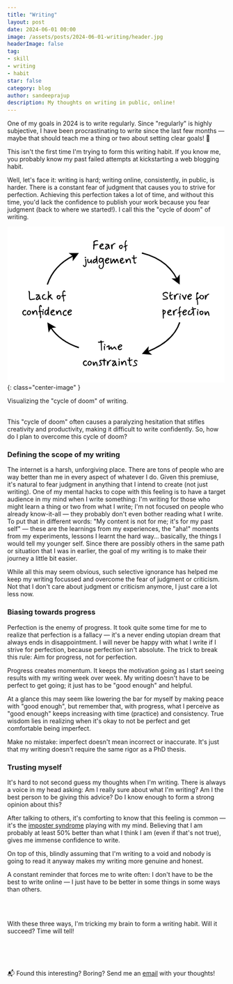 ```yaml
---
title: "Writing"
layout: post
date: 2024-06-01 00:00
image: /assets/posts/2024-06-01-writing/header.jpg
headerImage: false
tag:
- skill
- writing
- habit
star: false
category: blog
author: sandeeprajup
description: My thoughts on writing in public, online!
---
```


One of my goals in 2024 is to write regularly. Since "regularly" is highly subjective, I have been procrastinating to write since the last few months — maybe that should teach me a thing or two about setting clear goals! 🙂

This isn't the first time I'm trying to form this writing habit. If you know me, you probably know my past failed attempts at kickstarting a web blogging habit.

Well, let's face it: writing is hard; writing online, consistently, in public, is harder. There is a constant fear of judgment that causes you to strive for perfection. Achieving this perfection takes a lot of time, and without this time, you'd lack the confidence to publish your work because you fear judgment (back to where we started!). I call this the "cycle of doom" of writing.

![Cycle of doom][1]{: class="center-image" }
<figcaption class="caption">Visualizing the "cycle of doom" of writing.</figcaption>

<br/>

This "cycle of doom" often causes a paralyzing hesitation that stifles creativity and productivity, making it difficult to write confidently. So, how do I plan to overcome this cycle of doom?

### Defining the scope of my writing

The internet is a harsh, unforgiving place. There are tons of people who are way better than me in every aspect of whatever I do. Given this premiuse, it's natural to fear judgment in anything that I intend to create (not just writing). One of my mental hacks to cope with this feeling is to have a target audience in my mind when I write something: I'm writing for those who might learn a thing or two from what I write; I'm not focused on people who already know-it-all — they probably don't even bother reading what I write. To put that in different words: "My content is not for me; it's for my past self" — these are the learnings from my experiences, the "aha!" moments from my experiments, lessons I learnt the hard way… basically, the things I would tell my younger self. Since there are possibly others in the same path or situation that I was in earlier, the goal of my writing is to make their journey a little bit easier.

While all this may seem obvious, such selective ignorance has helped me keep my writing focussed and overcome the fear of judgment or criticism. Not that I don't care about judgment or criticism anymore, I just care a lot less now.

### Biasing towards progress

Perfection is the enemy of progress. It took quite some time for me to realize that perfection is a fallacy — it's a never ending utopian dream that always ends in disappointment. I will never be happy with what I write if I strive for perfection, because perfection isn't absolute. The trick to break this rule: Aim for progress, not for perfection.

Progress creates momentum. It keeps the motivation going as I start seeing results with my writing week over week. My writing doesn't have to be perfect to get going; it just has to be "good enough" and helpful.

At a glance this may seem like lowering the bar for myself by making peace with "good enough", but remember that, with progress, what I perceive as "good enough" keeps increasing with time (practice) and consistency. True wisdom lies in realizing when it's okay to not be perfect and get comfortable being imperfect.

Make no mistake: imperfect doesn't mean incorrect or inaccurate. It's just that my writing doesn't require the same rigor as a PhD thesis.

### Trusting myself

It's hard to not second guess my thoughts when I'm writing. There is always a voice in my head asking: Am I really sure about what I'm writing? Am I the best person to be giving this advice? Do I know enough to form a strong opinion about this? 

After talking to others, it's comforting to know that this feeling is common — it's the [imposter syndrome](https://en.wikipedia.org/wiki/Impostor_syndrome) playing with my mind. Believing that I am probably at least 50% better than what I think I am (even if that's not true), gives me immense confidence to write.

On top of this, blindly assuming that I'm writing to a void and nobody is going to read it anyway makes my writing more genuine and honest.

A constant reminder that forces me to write often: I don't have to be the best to write online — I just have to be better in some things in some ways than others.

<br/>
<br/> 

With these three ways, I'm tricking my brain to form a writing habit. Will it succeed? Time will tell!

<br/>
<br/>
<br/>

📬 Found this interesting? Boring? Send me an [email](mailto:me@sandeepraju.in) with your thoughts!


[1]: /assets/posts/2024-06-01-writing/cycle-of-doom.png
